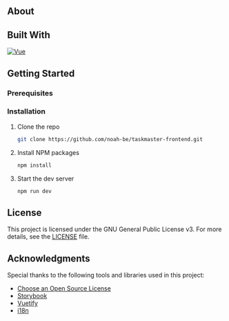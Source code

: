 ## About

## Built With

[![Vue][Vue.js]][Vue-url]

## Getting Started

### Prerequisites

### Installation

1. Clone the repo
   ```sh
   git clone https://github.com/noah-be/taskmaster-frontend.git
   ```
2. Install NPM packages
   ```sh
   npm install
   ```
3. Start the dev server
   ```sh
   npm run dev
   ```

## License

This project is licensed under the GNU General Public License v3. For more details, see the [LICENSE](LICENSE) file.

## Acknowledgments

Special thanks to the following tools and libraries used in this project:

- [Choose an Open Source License](https://choosealicense.com)
- [Storybook](https://storybook.js.org)
- [Vuetify](https://vuetifyjs.com)
- [i18n](https://www.npmjs.com/package/i18n)

<!-- MARKDOWN LINKS & IMAGES -->

[Vue.js]: https://img.shields.io/badge/Vue.js-35495E?style=for-the-badge&logo=vuedotjs&logoColor=4FC08D
[Vue-url]: https://vuejs.org/
